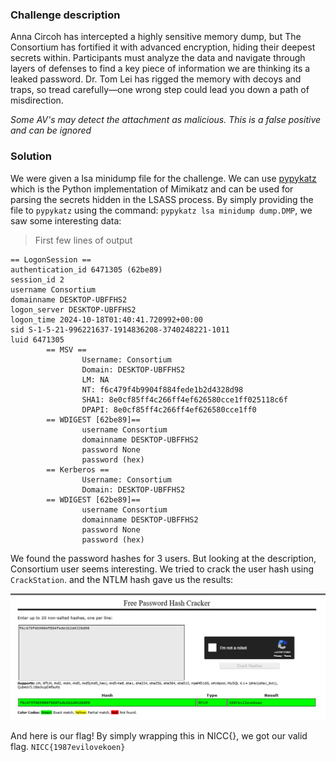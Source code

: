 ### Challenge description

Anna Circoh has intercepted a highly sensitive memory dump, but The Consortium has fortified it with advanced encryption, hiding their deepest secrets within. Participants must analyze the data and navigate through layers of defenses to find a key piece of information we are thinking its a leaked password. Dr. Tom Lei has rigged the memory with decoys and traps, so tread carefully—one wrong step could lead you down a path of misdirection.

*Some AV's may detect the attachment as malicious. This is a false positive and can be ignored*


### Solution

We were given a lsa minidump file for the challenge. We can use [pypykatz](https://github.com/skelsec/pypykatz) which is the Python implementation of Mimikatz and can be used for parsing the secrets hidden in the LSASS process. By simply providing the file to `pypykatz` using the command: `pypykatz lsa minidump dump.DMP`, we saw some interesting data:

> First few lines of output
```
== LogonSession ==
authentication_id 6471305 (62be89)
session_id 2
username Consortium
domainname DESKTOP-UBFFHS2
logon_server DESKTOP-UBFFHS2
logon_time 2024-10-18T01:40:41.720992+00:00
sid S-1-5-21-996221637-1914836208-3740248221-1011
luid 6471305
        == MSV ==
                Username: Consortium
                Domain: DESKTOP-UBFFHS2
                LM: NA
                NT: f6c479f4b9904f884fede1b2d4328d98
                SHA1: 8e0cf85ff4c266ff4ef626580cce1ff025118c6f
                DPAPI: 8e0cf85ff4c266ff4ef626580cce1ff0
        == WDIGEST [62be89]==
                username Consortium
                domainname DESKTOP-UBFFHS2
                password None
                password (hex)
        == Kerberos ==
                Username: Consortium
                Domain: DESKTOP-UBFFHS2
        == WDIGEST [62be89]==
                username Consortium
                domainname DESKTOP-UBFFHS2
                password None
                password (hex)
```

We found the password hashes for 3 users. But looking at the description, Consortium user seems interesting. We tried to crack the user hash using `CrackStation`. and the NTLM hash gave us the results:

![crack](./crackstation.png)

And here is our flag! By simply wrapping this in NICC{}, we got our valid flag. `NICC{1987evilovekoen}`
